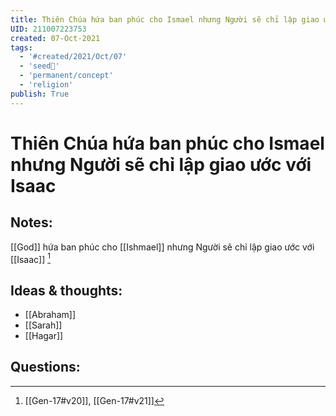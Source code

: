 ```yaml
---
title: Thiên Chúa hứa ban phúc cho Ismael nhưng Người sẽ chỉ lập giao ước với Isaac
UID: 211007223753
created: 07-Oct-2021
tags:
  - '#created/2021/Oct/07'
  - 'seed🥜'
  - 'permanent/concept'
  - 'religion'
publish: True
---
```

# Thiên Chúa hứa ban phúc cho Ismael nhưng Người sẽ chỉ lập giao ước với Isaac

## Notes:
[[God]] hứa ban phúc cho [[Ishmael]] nhưng Người sẽ chỉ lập giao ước với [[Isaac]] [^1]

## Ideas & thoughts:
- [[Abraham]]
- [[Sarah]]
- [[Hagar]]

## Questions:
[^1]:[[Gen-17#v20]], [[Gen-17#v21]]
